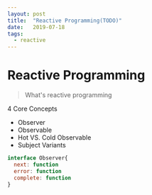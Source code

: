 ```yaml
---
layout: post
title:  "Reactive Programming(TODO)"
date:   2019-07-18
tags:
  - reactive
---
```


# Reactive Programming

> What's reactive programming

4 Core Concepts

- Observer
- Observable
- Hot VS. Cold Observable
- Subject Variants


~~~javascript
interface Observer{
  next: function
  error: function
  complete: function
}
~~~
